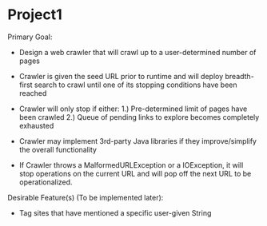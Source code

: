# Project1

Primary Goal:

- Design a web crawler that will crawl up to a user-determined number of pages

- Crawler is given the seed URL prior to runtime and will deploy breadth-first search to crawl until one of its stopping conditions have been reached

- Crawler will only stop if either:
    1.) Pre-determined limit of pages have been crawled
    2.) Queue of pending links to explore becomes completely exhausted

- Crawler may implement 3rd-party Java libraries if they improve/simplify the overall functionality

- If Crawler throws a MalformedURLException or a IOException, it will stop operations on the current URL and will pop off the next URL to be operationalized.


Desirable Feature(s) (To be implemented later):

- Tag sites that have mentioned a specific user-given String

